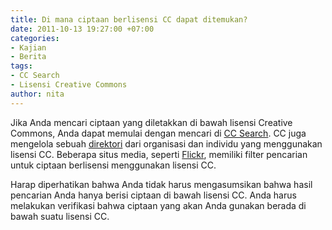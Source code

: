 ```yaml
---
title: Di mana ciptaan berlisensi CC dapat ditemukan?
date: 2011-10-13 19:27:00 +07:00
categories:
- Kajian
- Berita
tags:
- CC Search
- Lisensi Creative Commons
author: nita
---
```


Jika Anda mencari ciptaan yang diletakkan di bawah lisensi Creative Commons, Anda dapat memulai dengan mencari di [CC Search](http://search.creativecommons.org/). CC juga mengelola sebuah [direktori](http://wiki.creativecommons.org/Content_Directories) dari organisasi dan individu yang menggunakan lisensi CC. Beberapa situs media, seperti [Flickr](http://www.flickr.com/), memiliki filter pencarian untuk ciptaan berlisensi menggunakan lisensi CC.

Harap diperhatikan bahwa Anda tidak harus mengasumsikan bahwa hasil pencarian Anda hanya berisi ciptaan di bawah lisensi CC. Anda harus melakukan verifikasi bahwa ciptaan yang akan Anda gunakan berada di bawah suatu lisensi CC.
